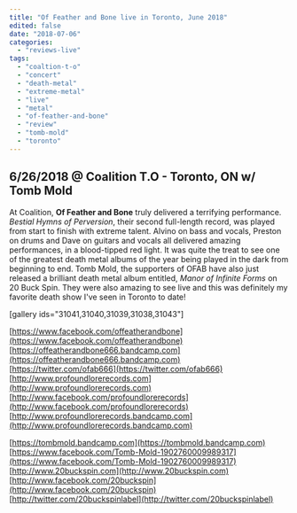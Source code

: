 ```yaml
---
title: "Of Feather and Bone live in Toronto, June 2018"
edited: false
date: "2018-07-06"
categories:
  - "reviews-live"
tags:
  - "coaltion-t-o"
  - "concert"
  - "death-metal"
  - "extreme-metal"
  - "live"
  - "metal"
  - "of-feather-and-bone"
  - "review"
  - "tomb-mold"
  - "toronto"
---
```


## 6/26/2018 @ Coalition T.O - Toronto, ON w/ Tomb Mold

At Coalition, **Of Feather and Bone** truly delivered a terrifying performance. _Bestial Hymns of Perversion_, their second full-length record, was played from start to finish with extreme talent. Alvino on bass and vocals, Preston on drums and Dave on guitars and vocals all delivered amazing performances, in a blood-tipped red light. It was quite the treat to see one of the greatest death metal albums of the year being played in the dark from beginning to end. Tomb Mold, the supporters of OFAB have also just released a brilliant death metal album entitled, _Manor of Infinite Forms_ on 20 Buck Spin. They were also amazing to see live and this was definitely my favorite death show I've seen in Toronto to date!

\[gallery ids="31041,31040,31039,31038,31043"\]

[https://www.facebook.com/offeatherandbone](https://www.facebook.com/offeatherandbone) [https://offeatherandbone666.bandcamp.com](https://offeatherandbone666.bandcamp.com) [https://twitter.com/ofab666](https://twitter.com/ofab666) [http://www.profoundlorerecords.com](http://www.profoundlorerecords.com) [http://www.facebook.com/profoundlorerecords](http://www.facebook.com/profoundlorerecords) [http://www.profoundlorerecords.bandcamp.com](http://www.profoundlorerecords.bandcamp.com)

[https://tombmold.bandcamp.com](https://tombmold.bandcamp.com) [https://www.facebook.com/Tomb-Mold-1902760009989317](https://www.facebook.com/Tomb-Mold-1902760009989317) [http://www.20buckspin.com](http://www.20buckspin.com) [http://www.facebook.com/20buckspin](http://www.facebook.com/20buckspin) [http://twitter.com/20buckspinlabel](http://twitter.com/20buckspinlabel)
